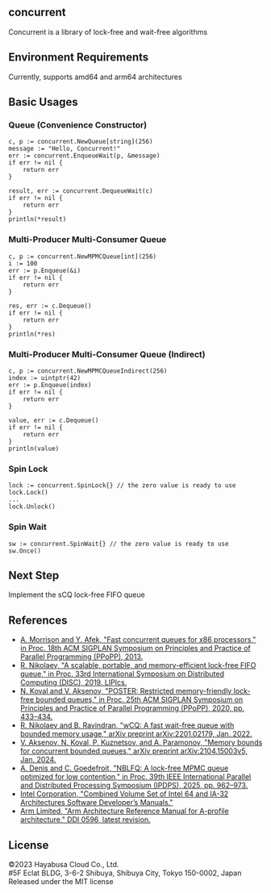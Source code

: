 ## concurrent

Concurrent is a library of lock-free and wait-free algorithms 

## Environment Requirements

Currently, supports amd64 and arm64 architectures

## Basic Usages

### Queue (Convenience Constructor)

```golang
c, p := concurrent.NewQueue[string](256)
message := "Hello, Concurrent!"
err := concurrent.EnqueueWait(p, &message)
if err != nil {
	return err
}

result, err := concurrent.DequeueWait(c)
if err != nil {
	return err
}
println(*result)
```

### Multi-Producer Multi-Consumer Queue
```golang
c, p := concurrent.NewMPMCQueue[int](256)
i := 100
err := p.Enqueue(&i)
if err != nil {
	return err
}

res, err := c.Dequeue()
if err != nil {
	return err
}
println(*res)
```

### Multi-Producer Multi-Consumer Queue (Indirect)
```golang
c, p := concurrent.NewMPMCQueueIndirect(256)
index := uintptr(42)
err := p.Enqueue(index)
if err != nil {
	return err
}

value, err := c.Dequeue()
if err != nil {
	return err
}
println(value)
```
### Spin Lock
```golang
lock := concurrent.SpinLock{} // the zero value is ready to use
lock.Lock()
...
lock.Unlock()
```

### Spin Wait
```golang
sw := concurrent.SpinWait{} // the zero value is ready to use
sw.Once()
```

## Next Step
Implement the sCQ lock-free FIFO queue

## References
- [A. Morrison and Y. Afek, "Fast concurrent queues for x86 processors," in Proc. 18th ACM SIGPLAN Symposium on Principles and Practice of Parallel Programming (PPoPP), 2013.](https://dl.acm.org/doi/10.1145/2442516.2442527)  
- [R. Nikolaev, "A scalable, portable, and memory-efficient lock-free FIFO queue," in Proc. 33rd International Symposium on Distributed Computing (DISC), 2019. LIPIcs.](https://drops.dagstuhl.de/opus/volltexte/2019/11335/pdf/LIPIcs-DISC-2019-28.pdf)  
- [N. Koval and V. Aksenov, "POSTER: Restricted memory-friendly lock-free bounded queues," in Proc. 25th ACM SIGPLAN Symposium on Principles and Practice of Parallel Programming (PPoPP), 2020, pp. 433–434.](https://nikitakoval.org/publications/ppopp20-queues.pdf)  
- [R. Nikolaev and B. Ravindran, "wCQ: A fast wait-free queue with bounded memory usage," arXiv preprint arXiv:2201.02179, Jan. 2022.](https://arxiv.org/abs/2201.02179)  
- [V. Aksenov, N. Koval, P. Kuznetsov, and A. Paramonov, "Memory bounds for concurrent bounded queues," arXiv preprint arXiv:2104.15003v5, Jan. 2024.](https://arxiv.org/abs/2104.15003)  
- [A. Denis and C. Goedefroit, "NBLFQ: A lock-free MPMC queue optimized for low contention," in Proc. 39th IEEE International Parallel and Distributed Processing Symposium (IPDPS), 2025, pp. 962–973.](https://hal.science/hal-04762608)  
- [Intel Corporation, "Combined Volume Set of Intel 64 and IA-32 Architectures Software Developer’s Manuals."](https://www.intel.com/content/www/us/en/developer/articles/technical/intel-sdm.html)  
- [Arm Limited, "Arm Architecture Reference Manual for A-profile architecture," DDI 0596, latest revision.](https://developer.arm.com/documentation/ddi0596/latest/)

## License
©2023 Hayabusa Cloud Co., Ltd.  
#5F Eclat BLDG, 3-6-2 Shibuya, Shibuya City, Tokyo 150-0002, Japan  
Released under the MIT license
